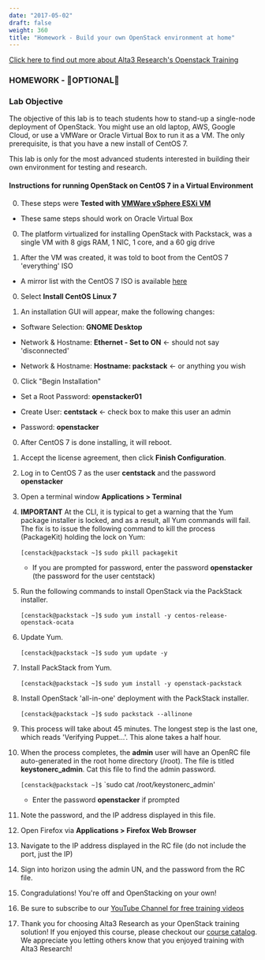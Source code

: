 ```yaml
---
date: "2017-05-02"
draft: false
weight: 360
title: "Homework - Build your own OpenStack environment at home"
---
```

[Click here to find out more about Alta3 Research's Openstack Training](https://alta3.com/courses/openstack)

### HOMEWORK - &#x1F680;OPTIONAL&#x1F680;

### Lab Objective
The objective of this lab is to teach students how to stand-up a single-node deployment of OpenStack. You might use an old laptop, AWS, Google Cloud, or use a VMWare or Oracle Virtual Box to run it as a VM. The only prerequisite, is that you have a new install of CentOS 7.

This lab is only for the most advanced students interested in building their own environment for testing and research.

#### Instructions for running OpenStack on CentOS 7 in a Virtual Environment

0. These steps were **Tested with [VMWare vSphere ESXi VM](https://www.vmware.com)**

  - These same steps should work on Oracle Virtual Box

0. The platform virtualized for installing OpenStack with Packstack, was a single VM with 8 gigs RAM, 1 NIC, 1 core, and a 60 gig drive

0. After the VM was created, it was told to boot from the CentOS 7 'everything' ISO

  - A mirror list with the CentOS 7 ISO is available [here](http://isoredirect.centos.org/centos/7/isos/x86_64/CentOS-7-x86_64-Everything-1611.iso)

0. Select **Install CentOS Linux 7**

0. An installation GUI will appear, make the following changes:

  - Software Selection: **GNOME Desktop**
  
  - Network & Hostname: **Ethernet - Set to ON** <- should not say 'disconnected'
  
  - Network & Hostname: **Hostname: packstack** <- or anything you wish

0. Click "Begin Installation"

  - Set a Root Password: **openstacker01**

  - Create User: **centstack** <- check box to make this user an admin
  
  - Password: **openstacker**

0. After CentOS 7 is done installing, it will reboot.

0. Accept the license agreement, then click **Finish Configuration**.

0. Log in to CentOS 7 as the user **centstack** and the password **openstacker**

0. Open a terminal window **Applications > Terminal**

0. **IMPORTANT** At the CLI, it is typical to get a warning that the Yum package installer is locked, and as a result, all Yum commands will fail. The fix is to issue the following command to kill the process (PackageKit) holding the lock on Yum:

    `[censtack@packstack ~]$` `sudo pkill packagekit`
  
      - If you are prompted for password, enter the password **openstacker** (the password for the user centstack)

0. Run the following commands to install OpenStack via the PackStack installer.

    `[censtack@packstack ~]$` `sudo yum install -y centos-release-openstack-ocata`
     
0. Update Yum.

    `[censtack@packstack ~]$` `sudo yum update -y`

0. Install PackStack from Yum.

    `[censtack@packstack ~]$` `sudo yum install -y openstack-packstack`

0. Install OpenStack 'all-in-one' deployment with the PackStack installer. 

    `[censtack@packstack ~]$` `sudo packstack --allinone`
   
0. This process will take about 45 minutes. The longest step is the last one, which reads 'Verifying Puppet...'. This alone takes a half hour.

0. When the process completes, the **admin** user will have an OpenRC file auto-generated in the root home directory (/root). The file is titled **keystonerc_admin**. Cat this file to find the admin password.

    `[censtack@packstack ~]$` `sudo cat /root/keystonerc_admin'
  
      - Enter the password **openstacker** if prompted
     
0. Note the password, and the IP address displayed in this file.

0. Open Firefox via **Applications > Firefox Web Browser**

0. Navigate to the IP address displayed in the RC file (do not include the port, just the IP)

0. Sign into horizon using the admin UN, and the password from the RC file.

0. Congradulations! You're off and OpenStacking on your own!

0. Be sure to subscribe to our [YouTube Channel for free training videos](http://alta3.com/alta3)

0. Thank you for choosing Alta3 Research as your OpenStack training solution! If you enjoyed this course, please checkout our [course catalog](http://alta3.com/courses). We appreciate you letting others know that you enjoyed training with Alta3 Research!
